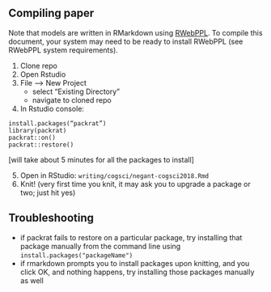 ## Compiling paper

Note that models are written in RMarkdown using [RWebPPL](https://github.com/mhtess/rwebppl). To compile this document, your system may need to be ready to install RWebPPL (see RWebPPL system requirements).

1. Clone repo
2. Open Rstudio
3. File —> New Project
	- select “Existing Directory”
	- navigate to cloned repo
4. In Rstudio console:
  ```
  install.packages(“packrat”)
  library(packrat)
  packrat::on()
  packrat::restore()
  ```

  [will take about 5 minutes for all the packages to install]

 5. Open in RStudio: `writing/cogsci/negant-cogsci2018.Rmd`
 6. Knit! (very first time you knit, it may ask you to upgrade a package or two; just hit yes)

 ## Troubleshooting

 - if packrat fails to restore on a particular package, try installing that package manually from the command line using `install.packages("packageName")`
 - if rmarkdown prompts you to install packages upon knitting, and you click OK, and nothing happens, try installing those packages manually as well
